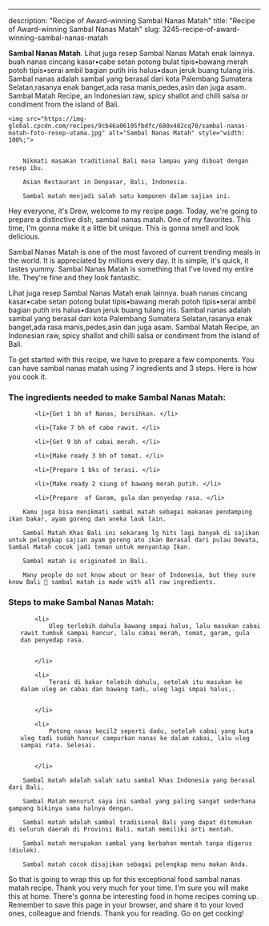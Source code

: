 ---
description: "Recipe of Award-winning Sambal Nanas Matah"
title: "Recipe of Award-winning Sambal Nanas Matah"
slug: 3245-recipe-of-award-winning-sambal-nanas-matah

<p>
	<strong>Sambal Nanas Matah</strong>. 
	Lihat juga resep Sambal Nanas Matah enak lainnya. buah nanas cincang kasar•cabe setan potong bulat tipis•bawang merah potoh tipis•serai ambil bagian putih iris halus•daun jeruk buang tulang iris. Sambal nanas adalah sambal yang berasal dari kota Palembang Sumatera Selatan,rasanya enak banget,ada rasa manis,pedes,asin dan juga asam. Sambal Matah Recipe, an Indonesian raw, spicy shallot and chilli salsa or condiment from the island of Bali.
</p>
<p>
	
	<img src="https://img-global.cpcdn.com/recipes/9cb46a06105fbdfc/680x482cq70/sambal-nanas-matah-foto-resep-utama.jpg" alt="Sambal Nanas Matah" style="width: 100%;">
	
	
		Nikmati masakan traditional Bali masa lampau yang dibuat dengan resep ibu.
	
		Asian Restaurant in Denpasar, Bali, Indonesia.
	
		Sambal matah menjadi salah satu komponen dalam sajian ini.
	
</p>
<p>
	Hey everyone, it's Drew, welcome to my recipe page. Today, we're going to prepare a distinctive dish, sambal nanas matah. One of my favorites. This time, I'm gonna make it a little bit unique. This is gonna smell and look delicious.
</p>
	
<p>
	Sambal Nanas Matah is one of the most favored of current trending meals in the world. It is appreciated by millions every day. It is simple, it's quick, it tastes yummy. Sambal Nanas Matah is something that I've loved my entire life. They're fine and they look fantastic.
</p>
<p>
	Lihat juga resep Sambal Nanas Matah enak lainnya. buah nanas cincang kasar•cabe setan potong bulat tipis•bawang merah potoh tipis•serai ambil bagian putih iris halus•daun jeruk buang tulang iris. Sambal nanas adalah sambal yang berasal dari kota Palembang Sumatera Selatan,rasanya enak banget,ada rasa manis,pedes,asin dan juga asam. Sambal Matah Recipe, an Indonesian raw, spicy shallot and chilli salsa or condiment from the island of Bali.
</p>

<p>
To get started with this recipe, we have to prepare a few components. You can have sambal nanas matah using 7 ingredients and 3 steps. Here is how you cook it.
</p>

<h3>The ingredients needed to make Sambal Nanas Matah:</h3>

<ol>
	
		<li>{Get 1 bh of Nanas, bersihkan. </li>
	
		<li>{Take 7 bh of cabe rawit. </li>
	
		<li>{Get 9 bh of cabai merah. </li>
	
		<li>{Make ready 3 bh of tomat. </li>
	
		<li>{Prepare 1 bks of terasi. </li>
	
		<li>{Make ready 2 siung of bawang merah putih. </li>
	
		<li>{Prepare  of Garam, gula dan penyedap rasa. </li>
	
</ol>
<p>
	
		Kamu juga bisa menikmati sambal matah sebagai makanan pendamping ikan bakar, ayam goreng dan aneka lauk lain.
	
		Sambal Matah Khas Bali ini sekarang lg hits lagi banyak di sajikan untuk pelengkap sajian ayam goreng ato ikan Berasal dari pulau Dewata, Sambal Matah cocok jadi teman untuk menyantap Ikan.
	
		Sambal matah is originated in Bali.
	
		Many people do not know about or hear of Indonesia, but they sure know Bali 🙂 sambal matah is made with all raw ingredients.
	
</p>

<h3>Steps to make Sambal Nanas Matah:</h3>

<ol>
	
		<li>
			Uleg terlebih dahulu bawang smpai halus, lalu masukan cabai rawit tumbuk sampai hancur, lalu cabai merah, tomat, garam, gula dan penyedap rasa.
			
			
		</li>
	
		<li>
			Terasi di bakar telebih dahulu, setelah itu masukan ke dalam uleg an cabai dan bawang tadi, uleg lagi smpai halus,.
			
			
		</li>
	
		<li>
			Potong nanas kecil2 seperti dadu, setelah cabai yang kuta uleg tadi sudah hancur campurkan nanas ke dalam cabai, lalu uleg sampai rata. Selesai.
			
			
		</li>
	
</ol>

<p>
	
		Sambal matah adalah salah satu sambal khas Indonesia yang berasal dari Bali.
	
		Sambal Matah menurut saya ini sambal yang paling sangat sederhana gampang bikinya sama halnya dengan.
	
		Sambal matah adalah sambal tradisional Bali yang dapat ditemukan di seluruh daerah di Provinsi Bali. matah memiliki arti mentah.
	
		Sambal matah merupakan sambal yang berbahan mentah tanpa digerus (diulek).
	
		Sambal matah cocok disajikan sebagai pelengkap menu makan Anda.
	
</p>

<p>
	So that is going to wrap this up for this exceptional food sambal nanas matah recipe. Thank you very much for your time. I'm sure you will make this at home. There's gonna be interesting food in home recipes coming up. Remember to save this page in your browser, and share it to your loved ones, colleague and friends. Thank you for reading. Go on get cooking!
</p>
